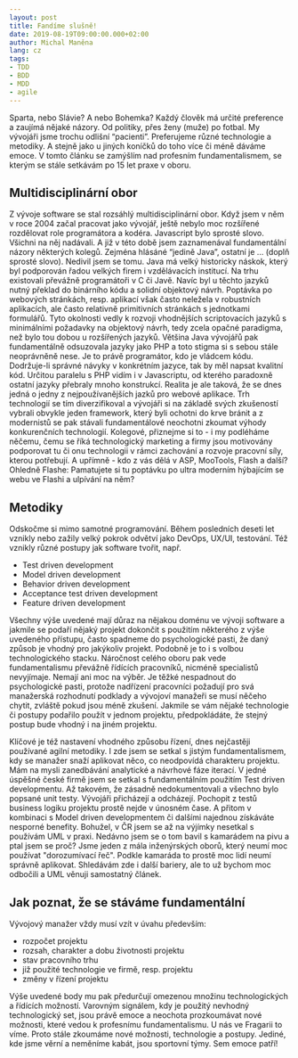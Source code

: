 ```yaml
---
layout: post
title: Fandíme slušně!
date: 2019-08-19T09:00:00.000+02:00
author: Michal Maněna
lang: cz
tags:
- TDD
- BDD
- MDD
- agile
---
```


Sparta, nebo Slávie? A nebo Bohemka? Každý člověk má určité preference a zaujímá nějaké názory.
Od politiky, přes ženy (muže) po fotbal. My vývojáři jsme trochu odlišní “pacienti”.
Preferujeme různé technologie a metodiky. A stejně jako u jiných koníčků do toho více či méně dáváme emoce.
V tomto článku se zamýšlím nad profesním fundamentalismem, se kterým se stále setkávám po 15 let praxe v oboru.

## Multidisciplinární obor

Z vývoje software se stal rozsáhlý multidisciplinární obor. Když jsem v něm v roce 2004 začal pracovat jako vývojář, ještě nebylo moc rozšířené rozdělovat role programátora a kodéra.
Javascript bylo sprosté slovo. Všichni na něj nadávali. A již v této době jsem zaznamenával fundamentální názory některých kolegů.
Zejména hlásáné “jedině Java”, ostatní je … (doplň sprosté slovo). Nedivil jsem se tomu. Java má velký historicky náskok, který byl podporován řadou velkých firem i vzdělávacích institucí.
Na trhu existovali převážně programátoři v C či Javě. Navíc byl u těchto jazyků nutný překlad do binárního kódu a solidní objektový návrh.
Poptávka po webových stránkách, resp. aplikací však často neležela v robustních aplikacích, ale často relativně primitivních stránkách s jednotkami formulářů.
Tyto okolnosti vedly k rozvoji vhodnějších scriptovacích jazyků s minimálními požadavky na objektový návrh, tedy zcela opačné paradigma, než bylo tou dobou u rozšířených jazyků.
Většina Java vývojářů pak fundamentálně odsuzovala jazyky jako PHP a toto stigma si s sebou stále neoprávněně nese. Je to právě programátor, kdo je vládcem kódu. Dodržuje-li správné návyky v konkrétním jazyce, tak by měl napsat kvalitní kód.
Určitou paralelu s PHP vidím i v Javascriptu, od kterého paradoxně ostatní jazyky přebraly mnoho konstrukcí.
Realita je ale taková, že se dnes jedná o jedny z nejpoužívanějších jazků pro webové aplikace.
Trh technologií se tím diverzifikoval a vývojáři si na základě svých zkušeností vybrali obvykle jeden framework, který byli ochotni do krve bránit a z modernistů se pak stávali fundamentálové neochotni zkoumat výhody konkurenčních technologií.
Kolegové, přiznejme si to - i my podléháme něčemu, čemu se říká technologický marketing a firmy jsou motivovány podporovat tu či onu technologii v rámci zachování a rozvoje pracovní síly, kterou potřebují.
A upřímně - kdo z vás dělá v ASP, MooTools, Flash a další? Ohledně Flashe:
Pamatujete si tu poptávku po ultra moderním hýbajícím se webu ve Flashi a ulpívání na něm?

## Metodiky

Odskočme si mimo samotné programování. Během posledních deseti let vznikly nebo zažily velký pokrok odvětví jako DevOps, UX/UI, testování. Též vznikly různé postupy jak software tvořit, např.

* Test driven development
* Model driven development
* Behavior driven development
* Acceptance test driven development
* Feature driven development

Všechny výše uvedené mají důraz na nějakou doménu ve vývoji software a jakmile se podaří nějaký projekt dokončit s použitím některého z výše uvedeného přístupu, často spadneme do psychologické pasti, že daný způsob je vhodný pro jakýkoliv projekt.
Podobně je to i s volbou technologického stacku.
Náročnost celého oboru pak vede fundamentalismu převážně řídících pracovníků, nicméně specialistů nevyjímaje.
Nemají ani moc na výběr. Je těžké nespadnout do psychologické pasti, protože nadřízení pracovníci požadují pro svá manažerská rozhodnutí podklady a vývojoví manažeři se musí něčeho chytit, zvláště pokud jsou méně zkušení.
Jakmile se vám nějaké technologie či postupy podařilo použít v jednom projektu, předpokládáte, že stejný postup bude vhodný i na jiném projektu.

Klíčové je též nastavení vhodného způsobu řízení, dnes nejčastěji používané agilní metodiky. I zde jsem se setkal s jistým fundamentalismem, kdy se manažer snaží aplikovat něco, co neodpovídá charakteru projektu.
Mám na mysli zanedbávání analytické a návrhové fáze iterací. V jedné úspěšné české firmě jsem se setkal s fundamentálním použitím Test driven developmentu.
Až takovém, že zásadně nedokumentovali a všechno bylo popsané unit testy. Vývojáři přicházejí a odcházejí. Pochopit z testů business logiku projektu prostě nejde v únosném čase.
A přitom v kombinaci s Model driven developmentem či dalšími najednou získáváte nesporné benefity.
Bohužel, v ČR jsem se až na výjímky nesetkal s používám UML v praxi. Nedávno jsem se o tom bavil s kamarádem na pivu a ptal jsem se proč? Jsme jeden z mála inženýrských oborů, který neumí moc používat "dorozumívací řeč".
Podkle kamaráda to prostě moc lidí neumí správně aplikovat. Shledávám zde i další bariery, ale to už bychom moc odbočili a UML věnuji samostatný článek.

## Jak poznat, že se stáváme fundamentální

Vývojový manažer vždy musí vzít v úvahu především:

* rozpočet projektu
* rozsah, charakter a dobu životnosti projektu
* stav pracovního trhu
* již použité technologie ve firmě, resp. projektu
* změny v řízení projektu

Výše uvedené body mu pak předurčují omezenou množinu technologických a řídících možností.
Varovným signálem, kdy je použitý nevhodný technologický set, jsou právě emoce a neochota prozkoumávat nové možnosti, které vedou k profesnímu fundamentalismu.
U nás ve Fragarii to víme. Proto stále zkoumáme nové možnosti, technologie a postupy. Jediné, kde jsme věrní a neměníme kabát, jsou sportovní týmy. Sem emoce patří!






